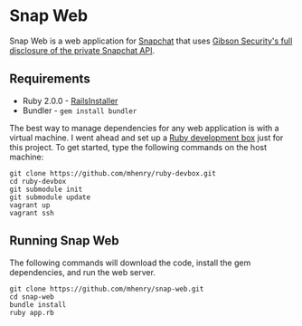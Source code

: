 # Snap Web

Snap Web is a web application for [Snapchat](http://www.snapchat.com/) that uses [Gibson Security's full disclosure of the private Snapchat API](http://gibsonsec.org/snapchat/fulldisclosure/).

## Requirements

* Ruby 2.0.0 - [RailsInstaller](http://railsinstaller.org/)
* Bundler - `gem install bundler`

The best way to manage dependencies for any web application is with a virtual machine. I went ahead and set up a [Ruby development box](https://github.com/mhenry/ruby-devbox) just for this project. To get started, type the following commands on the host machine:

    git clone https://github.com/mhenry/ruby-devbox.git
    cd ruby-devbox
    git submodule init
    git submodule update
    vagrant up
    vagrant ssh

## Running Snap Web

The following commands will download the code, install the gem dependencies, and run the web server.

    git clone https://github.com/mhenry/snap-web.git
    cd snap-web
    bundle install
    ruby app.rb
